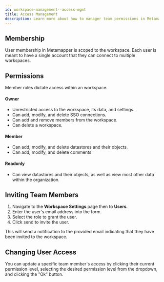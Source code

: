 ```yaml
---
id: workspace-management--access-mgmt
title: Access Management
description: Learn more about how to manager team permissions in Metamapper.
---
```


## Membership

User membership in Metamapper is scoped to the workspace. Each user is meant to have a single account that they can connect to multiple workspaces.

## Permissions

Member roles dictate access within an workspace.

#### Owner

- Unrestricted access to the workspace, its data, and settings.
- Can add, modify, and delete SSO connections.
- Can add and remove members from the workspace.
- Can delete a workspace.

#### Member

- Can add, modify, and delete datastores and their objects.
- Can add, modify, and delete comments.

#### Readonly

- Can view datastores and their objects, as well as view most other data within the organization.

## Inviting Team Members

1. Navigate to the **Workspace Settings** page then to **Users**.
2. Enter the user's email address into the form.
3. Select the role to grant the user.
4. Click send to invite the user.

This will send a notification to the provided email indicating that they have been invited to the workspace.

## Changing User Access

You can update a specific team member's access by clicking their current permission level, selecting the desired permission level from the dropdown, and clicking the "Ok" button.
